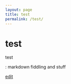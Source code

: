 ```yaml
---
layout: page
title: test
permalink: /test/
---
```


# test

test

:  markdown fiddling and stuff


[edit](https://github.com/exfinium/isought/edit/master/test.md)
